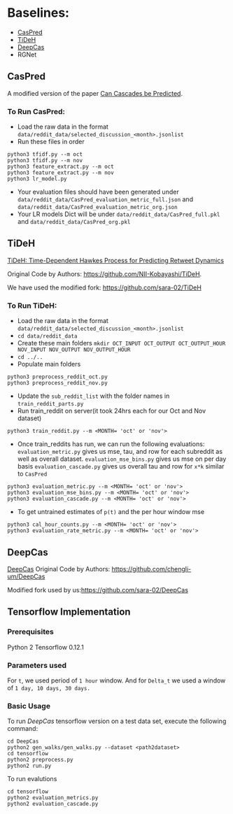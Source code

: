 # Baselines:
* [CasPred](#CasPred)
* [TiDeH](#TiDeH)
* [DeepCas](#DeepCas)
* RGNet

## CasPred

A modified version of the paper [Can Cascades be Predicted](https://arxiv.org/abs/1403.4608).

### To Run CasPred:
* Load the raw data in the format `data/reddit_data/selected_discussion_<month>.jsonlist`
* Run these files in order
```
python3 tfidf.py --m oct
python3 tfidf.py --m nov
python3 feature_extract.py --m oct
python3 feature_extract.py --m nov
python3 lr_model.py
```
* Your evaluation files should have been generated under `data/reddit_data/CasPred_evaluation_metric_full.json` and `data/reddit_data/CasPred_evaluation_metric_org.json`
* Your LR models Dict will be under `data/reddit_data/CasPred_full.pkl` and `data/reddit_data/CasPred_org.pkl`

## TiDeH
[TiDeH: Time-Dependent Hawkes Process for Predicting Retweet Dynamics](https://arxiv.org/abs/1603.09449)

Original Code by Authors: https://github.com/NII-Kobayashi/TiDeH.

We have used the modified fork: https://github.com/sara-02/TiDeH

### To Run TiDeH:
* Load the raw data in the format `data/reddit_data/selected_discussion_<month>.jsonlist`
* `cd data/reddit_data` 
* Create these main folders `mkdir OCT_INPUT OCT_OUTPUT OCT_OUTPUT_HOUR NOV_INPUT NOV_OUTPUT NOV_OUTPUT_HOUR`
* `cd ../..`
* Populate main folders
```
python3 preprocess_reddit_oct.py
python3 preprocess_reddit_nov.py
```
* Update the `sub_reddit_list` with the folder names in `train_reddit_parts.py`
* Run  train_reddit on server(it took 24hrs each for our Oct and Nov dataset)
```
python3 train_reddit.py --m <MONTH= 'oct' or 'nov'>
```

* Once train_reddits has run, we can run the following evaluations:
`evaluation_metric.py` gives us mse, tau, and row for each subreddit as well as overall dataset.
`evaluation_mse_bins.py` gives us mse on per day basis
`evaluation_cascade.py` gives us overall tau and row for `x*k` similar to `CasPred`
```
python3 evaluation_metric.py --m <MONTH= 'oct' or 'nov'>
python3 evaluation_mse_bins.py --m <MONTH= 'oct' or 'nov'>
python3 evaluation_cascade.py --m <MONTH= 'oct' or 'nov'>
```
* To get untrained estimates of `p(t)` and the per hour window mse
```
python3 cal_hour_counts.py --m <MONTH= 'oct' or 'nov'>
python3 evaluation_rate_metric.py --m <MONTH= 'oct' or 'nov'>
```

## DeepCas
[DeepCas](https://arxiv.org/abs/1611.05373)
Original Code by Authors: https://github.com/chengli-um/DeepCas

Modified fork used by us:https://github.com/sara-02/DeepCas

## Tensorflow Implementation
### Prerequisites
Python 2
Tensorflow 0.12.1

### Parameters used
For `t`, we used  period of `1 hour` window. And for `Delta_t` we used a window of `1 day, 10 days, 30 days.`

### Basic Usage
To run *DeepCas* tensorflow version on a test data set, execute the following command:<br/>
```{r, engine='bash', count_lines}
cd DeepCas
python2 gen_walks/gen_walks.py --dataset <path2dataset>
cd tensorflow
python2 preprocess.py
python2 run.py
```
To run evalutions
```
cd tensorflow
python2 evaluation_metrics.py
python2 evaluation_cascade.py
```
